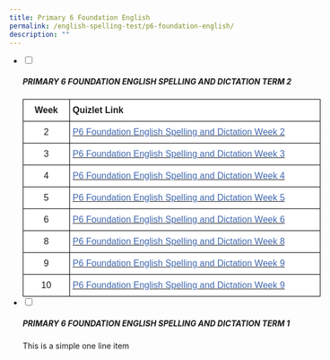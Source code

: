 ```yaml
---
title: Primary 6 Foundation English
permalink: /english-spelling-test/p6-foundation-english/
description: ""
---
```

<ul class="jekyllcodex_accordion">
  <li>
    <input type="checkbox" id="accordion1">
		<label for="accordion1"><h5>PRIMARY 6 FOUNDATION ENGLISH SPELLING AND DICTATION TERM 2</h5></label>
    <div>
      <style type="text/css">
.tg  {border-collapse:collapse;border-spacing:0;margin:0px auto;}
.tg td{border-color:black;border-style:solid;border-width:1px;font-family:Arial, sans-serif;font-size:14px;
  overflow:hidden;padding:10px 5px;word-break:normal;}
.tg th{border-color:black;border-style:solid;border-width:1px;font-family:Arial, sans-serif;font-size:14px;
  font-weight:normal;overflow:hidden;padding:10px 5px;word-break:normal;}
.tg .tg-cawn{background-color:#FFF;font-size:16px;font-weight:bold;text-align:center;vertical-align:top}
.tg .tg-7dwp{background-color:#FFF;font-size:16px;font-weight:bold;text-align:left;vertical-align:top}
.tg .tg-rwiu{background-color:#FFF;font-size:16px;text-align:center;vertical-align:top}
.tg .tg-him5{background-color:#FFF;color:#4067ae;font-size:16px;text-align:left;vertical-align:top}
.tg .tg-3lib{background-color:#ffffff;color:#4067ae;font-size:16px;text-align:left;vertical-align:top}
</style>
<table class="tg" style="undefined;table-layout: fixed; width: 531px">
<colgroup>
<col style="width: 83px">
<col style="width: 448px">
</colgroup>
<tbody>
  <tr>
    <td class="tg-cawn">Week</td>
    <td class="tg-7dwp">Quizlet Link</td>
  </tr>
  <tr>
    <td class="tg-rwiu">2</td>
    <td class="tg-him5"><a href="https://quizlet.com/_9j28sm?x=1jqt&i=1c2gxb" target="_blank" rel="noopener noreferrer"><span style="color:#4067AE">P6 Foundation English Spelling and Dictation Week 2</span></a></td>
  </tr>
  <tr>
    <td class="tg-rwiu">3</td>
    <td class="tg-3lib"><a href="https://quizlet.com/_9j29ud?x=1jqt&i=1c2gxb" target="_blank" rel="noopener noreferrer"><span style="color:#4067AE">P6 Foundation English Spelling and Dictation Week 3</span></a></td>
  </tr>
  <tr>
    <td class="tg-rwiu">4</td>
    <td class="tg-him5"><a href="https://quizlet.com/_9j29ud?x=1jqt&i=1c2gxb" target="_blank" rel="noopener noreferrer"><span style="color:#4067AE">P6 Foundation English Spelling and Dictation Week 4</span></a></td>
  </tr>
  <tr>
    <td class="tg-rwiu">5</td>
    <td class="tg-him5"><a href="https://quizlet.com/_9j2ar4?x=1jqt&i=1c2gxb" target="_blank" rel="noopener noreferrer"><span style="color:#4067AE">P6 Foundation English Spelling and Dictation Week 5</span></a></td>
  </tr>
  <tr>
    <td class="tg-rwiu">6</td>
    <td class="tg-him5"><a href="https://quizlet.com/_9j2ar4?x=1jqt&i=1c2gxb" target="_blank" rel="noopener noreferrer"><span style="color:#4067AE">P6 Foundation English Spelling and Dictation Week 6</span></a></td>
  </tr>
  <tr>
    <td class="tg-rwiu">8</td>
    <td class="tg-him5"><a href="https://quizlet.com/_9j2bh8?x=1jqt&i=1c2gxb" target="_blank" rel="noopener noreferrer"><span style="color:#4067AE">P6 Foundation English Spelling and Dictation Week 8</span></a></td>
  </tr>
  <tr>
    <td class="tg-rwiu">9</td>
    <td class="tg-him5"><a href="https://quizlet.com/_9j2c8m?x=1jqt&i=1c2gxb" target="_blank" rel="noopener noreferrer"><span style="text-decoration:none;color:#4067AE">P6 Foundation English Spelling and Dictation Week 9</span></a></td>
  </tr>
  <tr>
    <td class="tg-rwiu">10</td>
    <td class="tg-him5"><a href="https://quizlet.com/_9j2c8m?x=1qqt&i=1c2gxb" target="_blank" rel="noopener noreferrer"><span style="color:#4067AE">P6 Foundation English Spelling and Dictation Week 9</span></a></td>
  </tr>
</tbody>
</table>
    </div>
	</li>
	<li>
    <input type="checkbox" id="accordion2">
    <label for="accordion2"><h5>PRIMARY 6 FOUNDATION ENGLISH SPELLING AND DICTATION TERM 1</h5></label>
    <div>
      <p>This is a simple one line item</p>
    </div>
	</li>
</ul>